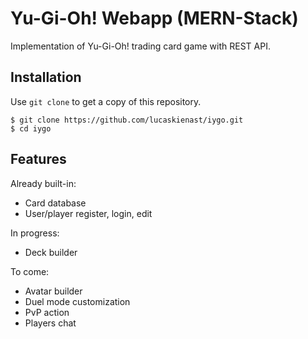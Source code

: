 # Yu-Gi-Oh! Webapp (MERN-Stack)

Implementation of Yu-Gi-Oh! trading card game with REST API.

## Installation
Use `git clone` to get a copy of this repository.
```
$ git clone https://github.com/lucaskienast/iygo.git
$ cd iygo
```

## Features
Already built-in:
- Card database
- User/player register, login, edit

In progress:
- Deck builder

To come:
- Avatar builder
- Duel mode customization
- PvP action
- Players chat
